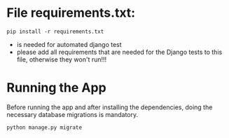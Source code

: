 # File requirements.txt:
```
pip install -r requirements.txt
```
* is needed for automated django test
* please add all requirements that are needed for the Django tests to this file, otherwise they won't run!!!

# Running the App
Before running the app and after installing the dependencies, doing the necessary database migrations is mandatory.
```
python manage.py migrate
```